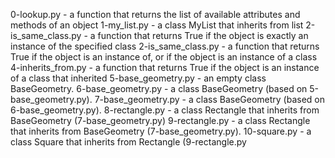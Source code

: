 0-lookup.py - a function that returns the list of available attributes and methods of an object
1-my_list.py - a class MyList that inherits from list
2-is_same_class.py - a function that returns True if the object is exactly an instance of the specified class
2-is_same_class.py - a function that returns True if the object is an instance of, or if the object is an instance of a class
4-inherits_from.py - a function that returns True if the object is an instance of a class that inherited
5-base_geometry.py - an empty class BaseGeometry.
6-base_geometry.py - a class BaseGeometry (based on 5-base_geometry.py).
7-base_geometry.py - a class BaseGeometry (based on 6-base_geometry.py).
8-rectangle.py - a class Rectangle that inherits from BaseGeometry (7-base_geometry.py)
9-rectangle.py - a class Rectangle that inherits from BaseGeometry (7-base_geometry.py).
10-square.py - a class Square that inherits from Rectangle (9-rectangle.py
